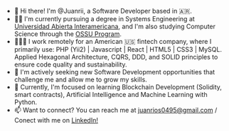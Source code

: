 - 👋 Hi there! I'm @Juanrii, a Software Developer based in 🇦🇷.
- 👨‍🎓 I'm currently pursuing a degree in Systems Engineering at [Universidad Abierta Interamericana](https://uai.edu.ar/), and I'm also studying Computer Science through the [OSSU Program](https://github.com/ossu/computer-science#summary).
- 👨🏼‍💻 I work remotely for an American 🇺🇸 fintech company, where I primarily use: PHP (Yii2) | Javascript | React | HTML5 | CSS3 | MySQL. Applied Hexagonal     Architecture, CQRS, DDD, and SOLID principles to ensure code quality and sustainability.
- 👀 I'm actively seeking new Software Development opportunities that challenge me and allow me to grow my skills.
- 🌱 Currently, I'm focused on learning Blockchain Development (Solidity, smart contracts), Artificial Intelligence and Machine Learning with Python.
- 📫 Want to connect? You can reach me at juanrios0495@gmail.com / Conect with me on [LinkedIn!](https://www.linkedin.com/in/riosjuan/)

<!---
Juanrii/Juanrii is a ✨ special ✨ repository because its `README.md` (this file) appears on your GitHub profile.
You can click the Preview link to take a look at your changes.
--->
